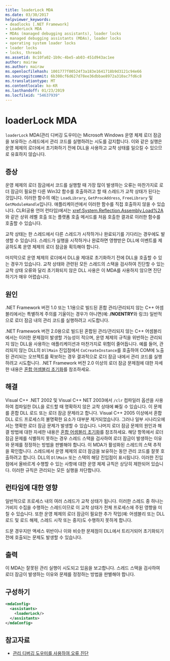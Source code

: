 ```yaml
---
title: loaderLock MDA
ms.date: 03/30/2017
helpviewer_keywords:
- deadlocks [.NET Framework]
- LoaderLock MDA
- MDAs (managed debugging assistants), loader locks
- managed debugging assistants (MDAs), loader locks
- operating system loader locks
- loader locks
- locks, threads
ms.assetid: 8c10fa02-1b9c-4be5-ab03-451d943ac1ee
author: mairaw
ms.author: mairaw
ms.openlocfilehash: 1001777f00524f3a183e1641718b9d3121c94e66
ms.sourcegitcommit: 6b308cf6d627d78ee36dbbae8972a310ac7fd6c8
ms.translationtype: MT
ms.contentlocale: ko-KR
ms.lasthandoff: 01/23/2019
ms.locfileid: "54637939"
---
```

# <a name="loaderlock-mda"></a>loaderLock MDA
`loaderLock` MDA(관리 디버깅 도우미)는 Microsoft Windows 운영 체제 로더 잠금을 보유하는 스레드에서 관리 코드를 실행하려는 시도를 감지합니다.  이와 같은 실행은 운영 체제의 로더에서 초기화하기 전에 DLL을 사용하고 교착 상태를 일으킬 수 있으므로 유효하지 않습니다.  
  
## <a name="symptoms"></a>증상  
 운영 체제의 로더 잠금에서 코드를 실행할 때 가장 많이 발생하는 오류는 마찬가지로 로더 잠금이 필요한 다른 Win32 함수를 호출하려고 할 때 스레드가 교착 상태가 된다는 것입니다.  이러한 함수의 예는 `LoadLibrary`, `GetProcAddress`, `FreeLibrary` 및 `GetModuleHandle`입니다.  애플리케이션에서 이러한 함수를 직접 호출하지 않을 수 있습니다. CLR(공용 언어 런타임)에서는 <xref:System.Reflection.Assembly.Load%2A>와 같은 상위 레벨 호출 또는 플랫폼 호출 메서드를 처음 호출한 결과로 이러한 함수를 호출할 수 있습니다.  
  
 교착 상태는 한 스레드에서 다른 스레드가 시작하거나 완료되기를 기다리는 경우에도 발생할 수 있습니다.  스레드가 실행을 시작하거나 완료하면 영향받은 DLL에 이벤트를 제공하도록 운영 체제의 로더 잠금을 획득해야 합니다.  
  
 마지막으로 운영 체제의 로더에서 DLL을 제대로 초기화하기 전에 DLL을 호출할 수 있는 경우가 있습니다.  교착 상태와 관련된 모든 스레드의 스택을 검사하여 진단할 수 있는 교착 상태 오류와 달리 초기화되지 않은 DLL 사용은 이 MDA를 사용하지 않으면 진단하기가 매우 어렵습니다.  
  
## <a name="cause"></a>원인  
 .NET Framework 버전 1.0 또는 1.1용으로 빌드된 혼합 관리/관리되지 않는 C++ 어셈블리에서는 특별하게 주의를 기울이는 경우가 아니면(예: **/NOENTRY**와 링크) 일반적으로 로더 잠금 내의 관리 코드를 실행하려고 시도합니다.
  
 .NET Framework 버전 2.0용으로 빌드된 혼합된 관리/관리되지 않는 C++ 어셈블리에서는 이러한 문제점이 발생할 가능성이 적으며, 운영 체제의 규칙을 위반하는 관리되지 않는 DLL을 사용하는 애플리케이션과 마찬가지로 위험이 줄어듭니다.  예를 들어, 관리되지 않는 DLL의 `DllMain` 진입점에서 `CoCreateInstance`를 호출하여 COM에 노출된 관리되는 오브젝트를 확보하는 경우 결과적으로 로더 잠금 내에서 관리 코드를 실행하려고 시도합니다. .NET Framework 버전 2.0 이상의 로더 잠금 문제점에 대한 자세한 내용은 [혼합 어셈블리 초기화](/cpp/dotnet/initialization-of-mixed-assemblies)를 참조하세요.  
  
## <a name="resolution"></a>해결  
 Visual C++ .NET 2002 및 Visual C++ NET 2003에서 `/clr` 컴파일러 옵션을 사용하여 컴파일한 DLL을 로드할 때 명확하지 않은 교착 상태에 빠질 수 있습니다. 이 문제를 혼합 DLL 로드 또는 로더 잠금 문제라고 합니다. Visual C++ 2005 이상에서 혼합 DLL 로드 프로세스의 불명확한 요소가 대부분 제거되었습니다. 그러나 일부 시나리오에서는 명확한 로더 잠금 문제가 발생할 수 있습니다. 나머지 로더 잠금 문제의 원인과 해결 방법에 대한 자세한 내용은 [혼합 어셈블리 초기화](/cpp/dotnet/initialization-of-mixed-assemblies)를 참조하세요. 해당 항목에서 로더 잠금 문제를 식별하지 못하는 경우 스레드 스택을 검사하여 로더 잠금이 발생하는 이유와 문제를 정정하는 방법을 판별해야 합니다. 이 MDA가 활성화된 스레드의 스택 추적을 확인합니다.  스레드에서 운영 체제의 로더 잠금을 보유하는 동안 관리 코드를 잘못 호출하려고 합니다.  DLL의 `DllMain` 또는 스택의 해당 진입점이 표시됩니다.  이러한 진입점에서 올바르게 수행할 수 있는 사항에 대한 운영 체제 규칙은 상당히 제한되어 있습니다.  이러한 규칙은 관리되는 모든 실행을 차단합니다.  
  
## <a name="effect-on-the-runtime"></a>런타임에 대한 영향  
 일반적으로 프로세스 내의 여러 스레드가 교착 상태가 됩니다.  이러한 스레드 중 하나는 가비지 수집을 수행하는 스레드이므로 이 교착 상태가 전체 프로세스에 주된 영향을 미칠 수 있습니다.  또한 운영 체제의 로더 잠금이 필요한 추가 작업(예: 어셈블리 또는 DLL 로드 및 로드 해제, 스레드 시작 또는 중지)도 수행하지 못하게 합니다.  
  
 드문 경우지만 액세스 위반이나 이와 비슷한 문제점이 DLL에서 트리거되어 초기화되기 전에 호출되는 문제도 발생할 수 있습니다.  
  
## <a name="output"></a>출력  
 이 MDA는 잘못된 관리 실행이 시도되고 있음을 보고합니다.  스레드 스택을 검사하여 로더 잠금이 발생하는 이유와 문제를 정정하는 방법을 판별해야 합니다.  
  
## <a name="configuration"></a>구성하기  
  
```xml  
<mdaConfig>  
  <assistants>  
    <loaderLock/>  
  </assistants>  
</mdaConfig>  
```  
  
## <a name="see-also"></a>참고자료
- [관리 디버깅 도우미를 사용하여 오류 진단](../../../docs/framework/debug-trace-profile/diagnosing-errors-with-managed-debugging-assistants.md)
